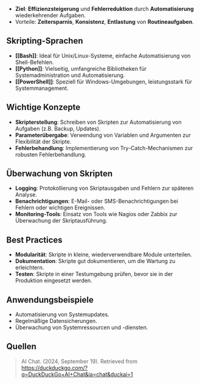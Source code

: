 - **Ziel**: **Effizienzsteigerung** und **Fehlerreduktion** durch **Automatisierung** wiederkehrender Aufgaben.  
- Vorteile: **Zeitersparnis**, **Konsistenz**, **Entlastung** von **Routineaufgaben**.

## Skripting-Sprachen
- **[[Bash]]**: Ideal für Unix/Linux-Systeme, einfache Automatisierung von Shell-Befehlen.  
- **[[Python]]**: Vielseitig, umfangreiche Bibliotheken für Systemadministration und Automatisierung.  
- **[[PowerShell]]**: Speziell für Windows-Umgebungen, leistungsstark für Systemmanagement.

## Wichtige Konzepte
- **Skripterstellung**: Schreiben von Skripten zur Automatisierung von Aufgaben (z.B. Backup, Updates).  
- **Parameterübergabe**: Verwendung von Variablen und Argumenten zur Flexibilität der Skripte.  
- **Fehlerbehandlung**: Implementierung von Try-Catch-Mechanismen zur robusten Fehlerbehandlung.

## Überwachung von Skripten
- **Logging**: Protokollierung von Skriptausgaben und Fehlern zur späteren Analyse.  
- **Benachrichtigungen**: E-Mail- oder SMS-Benachrichtigungen bei Fehlern oder wichtigen Ereignissen.  
- **Monitoring-Tools**: Einsatz von Tools wie Nagios oder Zabbix zur Überwachung der Skriptausführung.

## Best Practices
- **Modularität**: Skripte in kleine, wiederverwendbare Module unterteilen.  
- **Dokumentation**: Skripte gut dokumentieren, um die Wartung zu erleichtern.  
- **Testen**: Skripte in einer Testumgebung prüfen, bevor sie in der Produktion eingesetzt werden.

## Anwendungsbeispiele
- Automatisierung von Systemupdates.  
- Regelmäßige Datensicherungen.  
- Überwachung von Systemressourcen und -diensten.

## Quellen

> AI Chat. (2024, September 19). Retrieved from https://duckduckgo.com/?q=DuckDuckGo+AI+Chat&ia=chat&duckai=1